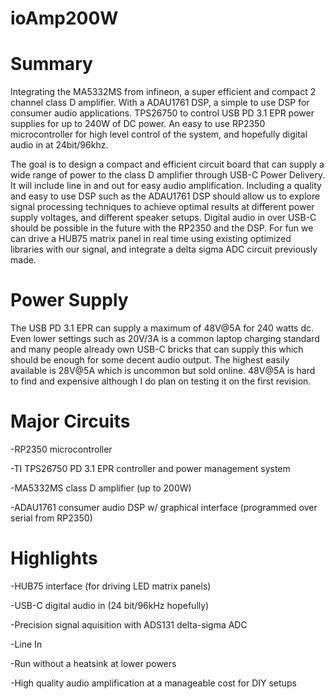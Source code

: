 # ioAmp200W

# Summary

Integrating the MA5332MS from infineon, a super efficient and compact 2 channel class D amplifier. With a ADAU1761 DSP, a simple to use DSP for consumer audio applications. TPS26750 to control USB PD 3.1 EPR power supplies for up to 240W of DC power. An easy to use RP2350 microcontroller for high level control of the system, and hopefully digital audio in at 24bit/96khz.

The goal is to design a compact and efficient circuit board that can supply a wide range of power to the class D amplifier through USB-C Power Delivery. It will include line in and out for easy audio amplification. Including a quality and easy to use DSP such as the ADAU1761 DSP should allow us to explore signal processing techniques to achieve optimal results at different power supply voltages, and different speaker setups. Digital audio in over USB-C should be possible in the future with the RP2350 and the DSP. For fun we can drive a HUB75 matrix panel in real time using existing optimized libraries with our signal, and integrate a delta sigma ADC circuit previously made.

# Power Supply

The USB PD 3.1 EPR can supply a maximum of 48V@5A for 240 watts dc. Even lower settings such as 20V/3A is a common laptop charging standard and many people already own USB-C bricks that can supply this which should be enough for some decent audio output. The highest easily available is 28V@5A which is uncommon but sold online. 48V@5A is hard to find and expensive although I do plan on testing it on the first revision. 

# Major Circuits

-RP2350 microcontroller

-TI TPS26750 PD 3.1 EPR controller and power management system

-MA5332MS class D amplifier (up to 200W)

-ADAU1761 consumer audio DSP w/ graphical interface (programmed over serial from RP2350)


# Highlights

-HUB75 interface (for driving LED matrix panels)

-USB-C digital audio in (24 bit/96kHz hopefully)

-Precision signal aquisition with ADS131 delta-sigma ADC

-Line In

-Run without a heatsink at lower powers

-High quality audio amplification at a manageable cost for DIY setups

